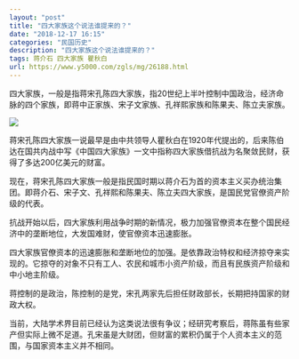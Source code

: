 ```yaml
---
layout: "post"
title: "四大家族这个说法谁提来的？"
date: "2018-12-17 16:15"
categories: "民国历史"
description: "四大家族这个说法谁提来的？"
tags: 蒋介石 四大家族 瞿秋白
url: https://www.y5000.com/zgls/mg/26188.html
---
```






四大家族，一般是指蒋宋孔陈四大家族，指20世纪上半叶控制中国政治，经济命脉的四个家族，即蒋中正家族、宋子文家族、孔祥熙家族和陈果夫、陈立夫家族。

![](https://img.y5000.com/uploads/allimg/171102/13-1G102134531446.jpg)

蒋宋孔陈四大家族一说最早是由中共领导人瞿秋白在1920年代提出的，后来陈伯达在国共内战中写《中国四大家族》一文中指称四大家族借抗战为名聚敛民财，获得了多达200亿美元的财富。

现在，蒋宋孔陈四大家族一般是指民国时期以蒋介石为首的资本主义买办统治集团。即蒋介石、宋子文、孔祥熙和陈果夫、陈立夫四大家族，是国民党官僚资产阶级的代表。

抗战开始以后，四大家族利用战争时期的新情况，极力加强官僚资本在整个国民经济中的垄断地位，大发国难财，使官僚资本迅速膨胀。

四大家族官僚资本的迅速膨胀和垄断地位的加强。是依靠政治特权和经济掠夺来实现的。它掠夺的对象不只有工人、农民和城市小资产阶级，而且有民族资产阶级和中小地主阶级。

蒋控制的是政治，陈控制的是党，宋孔两家先后担任财政部长，长期把持国家的财政大权。

当前，大陆学术界目前已经认为这类说法很有争议；经研究考察后，蒋陈虽有些家产但实际上微不足道。孔宋虽是大财团，但财富的累积仍属于个人资本主义的范围，与国家资本主义并不相同。
